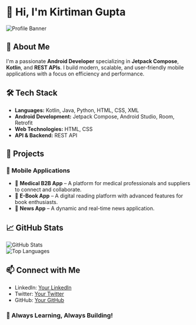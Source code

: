 # 👋 Hi, I'm Kirtiman Gupta 

![Profile Banner](https://your-image-link.com)  

## 🚀 About Me  
I'm a passionate **Android Developer** specializing in **Jetpack Compose**, **Kotlin**, and **REST APIs**. I build modern, scalable, and user-friendly mobile applications with a focus on efficiency and performance.  

## 🛠 Tech Stack  
- **Languages:** Kotlin, Java, Python, HTML, CSS, XML  
- **Android Development:** Jetpack Compose, Android Studio, Room, Retrofit  
- **Web Technologies:** HTML, CSS  
- **API & Backend:** REST API  

## 📌 Projects  
### 📱 Mobile Applications  
- 🏥 **Medical B2B App** – A platform for medical professionals and suppliers to connect and collaborate.  
- 📖 **E-Book App** – A digital reading platform with advanced features for book enthusiasts.  
- 📰 **News App** – A dynamic and real-time news application.  


## 📈 GitHub Stats  
![GitHub Stats](https://github-readme-stats.vercel.app/api?username=your-github-username&show_icons=true&theme=dark)  
![Top Languages](https://github-readme-stats.vercel.app/api/top-langs/?username=your-github-username&layout=compact&theme=dark)  

## 📫 Connect with Me  
- LinkedIn: [Your LinkedIn](https://www.linkedin.com/in/kirtiman29/)  
- Twitter: [Your Twitter](https://twitter.com/your-profile)  
- GitHub: [Your GitHub](https://github.com/Kirtiman29)  

### 🚀 Always Learning, Always Building!  
